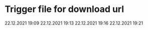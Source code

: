 # Trigger file for download url

22.12.2021 19:09
22.12.2021 19:13
22.12.2021 19:16
22.12.2021 19:21

